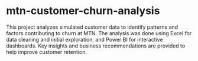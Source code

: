 # mtn-customer-churn-analysis
This project analyzes simulated customer data to identify patterns and factors contributing to churn at MTN. The analysis was done using Excel for data cleaning and initial exploration, and Power BI for interactive dashboards. Key insights and business recommendations are provided to help improve customer retention.
